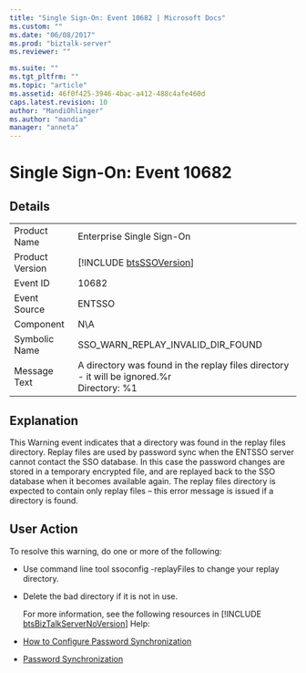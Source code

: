 ```yaml
---
title: "Single Sign-On: Event 10682 | Microsoft Docs"
ms.custom: ""
ms.date: "06/08/2017"
ms.prod: "biztalk-server"
ms.reviewer: ""

ms.suite: ""
ms.tgt_pltfrm: ""
ms.topic: "article"
ms.assetid: 46f0f425-3946-4bac-a412-488c4afe460d
caps.latest.revision: 10
author: "MandiOhlinger"
ms.author: "mandia"
manager: "anneta"
---
```

# Single Sign-On: Event 10682
## Details  

|                 |                                                                                                |
|-----------------|------------------------------------------------------------------------------------------------|
|  Product Name   |                                   Enterprise Single Sign-On                                    |
| Product Version |                  [!INCLUDE [btsSSOVersion](../includes/btsssoversion-md.md)]                   |
|    Event ID     |                                             10682                                              |
|  Event Source   |                                             ENTSSO                                             |
|    Component    |                                              N\A                                               |
|  Symbolic Name  |                               SSO_WARN_REPLAY_INVALID_DIR_FOUND                                |
|  Message Text   | A directory was found in the replay files directory - it will be ignored.%r<br />Directory: %1 |

## Explanation  
 This Warning event indicates that a directory was found in the replay files directory. Replay files are used by password sync when the ENTSSO server cannot contact the SSO database. In this case the password changes are stored in a temporary encrypted file, and are replayed back to the SSO database when it becomes available again. The replay files directory is expected to contain only replay files – this error message is issued if a directory is found.  

## User Action  
 To resolve this warning, do one or more of the following:  

- Use command line tool ssoconfig -replayFiles to  change your replay directory.  

- Delete the bad directory if it is not in use.  

  For more information, see the following resources in [!INCLUDE [btsBizTalkServerNoVersion](../includes/btsbiztalkservernoversion-md.md)] Help:  

- [How to Configure Password Synchronization](../core/how-to-configure-password-synchronization.md)  

- [Password Synchronization](../core/password-synchronization2.md)
